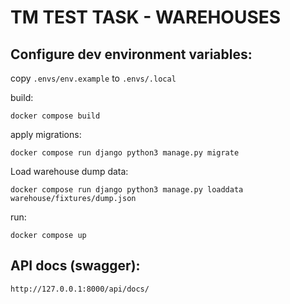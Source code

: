 TM TEST TASK - WAREHOUSES
================

## Configure dev environment variables:

copy ```.envs/env.example```  to ```.envs/.local```

build:

```
docker compose build
```

apply migrations:

```
docker compose run django python3 manage.py migrate
```

Load warehouse dump data:

```
docker compose run django python3 manage.py loaddata warehouse/fixtures/dump.json
```

run:

```
docker compose up
```

## API docs (swagger):

```
http://127.0.0.1:8000/api/docs/
```